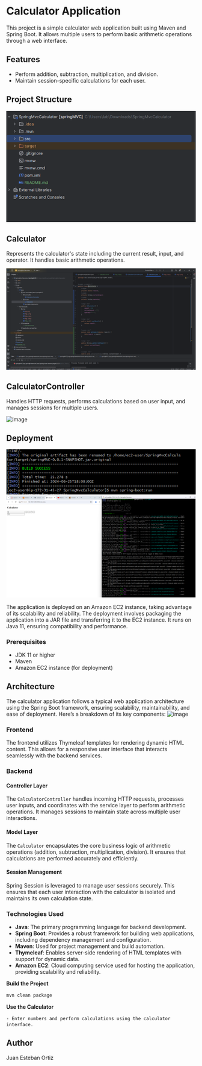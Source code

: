 # Calculator Application

This project is a simple calculator web application built using Maven and Spring Boot. It allows multiple users to perform basic arithmetic operations through a web interface.

## Features

- Perform addition, subtraction, multiplication, and division.
- Maintain session-specific calculations for each user.

## Project Structure

![img_2.png](src%2Fmain%2Fresources%2Fimg%2Fimg_2.png)

## Calculator

Represents the calculator's state including the current result, input, and operator. It handles basic arithmetic operations.

![img_4.png](src%2Fmain%2Fresources%2Fimg%2Fimg_4.png)

## CalculatorController

Handles HTTP requests, performs calculations based on user input, and manages sessions for multiple users.

![image](https://github.com/juaneortiz1/SpringMvcCalculator/assets/97971732/4b2c48ee-16c9-4516-96f4-dcd022ac9062)


## Deployment

![img_2.png](src/main/resources/img/img_25.png)
![img_1.png](src/main/resources/img/img_15.png)

The application is deployed on an Amazon EC2 instance, taking advantage of its scalability 
and reliability. The deployment involves packaging the application into a JAR file and transferring it to the EC2 instance. It runs on Java 11, ensuring compatibility and performance.

### Prerequisites

- JDK 11 or higher
- Maven
- Amazon EC2 instance (for deployment)


## Architecture

The calculator application follows a typical web application architecture using the Spring Boot framework, ensuring scalability, maintainability, and ease of deployment. Here’s a breakdown of its key components:
![image](https://github.com/juaneortiz1/SpringMvcCalculator/assets/97971732/fbeba40c-59ab-45a8-8b4a-ae3bfa3f5b2f)

### Frontend
The frontend utilizes Thymeleaf templates for rendering dynamic HTML content. This allows for a responsive user interface that interacts seamlessly with the backend services.

### Backend

#### Controller Layer
The `CalculatorController` handles incoming HTTP requests, processes user inputs, and coordinates with the service layer to perform arithmetic operations. It manages sessions to maintain state across multiple user interactions.

#### Model Layer
The `Calculator` encapsulates the core business logic of arithmetic operations (addition, subtraction, multiplication, division). It ensures that calculations are performed accurately and efficiently.

#### Session Management
Spring Session is leveraged to manage user sessions securely. This ensures that each user interaction with the calculator is isolated and maintains its own calculation state.

### Technologies Used
- **Java**: The primary programming language for backend development.
- **Spring Boot**: Provides a robust framework for building web applications, including dependency management and configuration.
- **Maven**: Used for project management and build automation.
- **Thymeleaf**: Enables server-side rendering of HTML templates with support for dynamic data.
- **Amazon EC2**: Cloud computing service used for hosting the application, providing scalability and reliability.


**Build the Project**

   ```bash
   mvn clean package
   ```

**Use the Calculator**

    - Enter numbers and perform calculations using the calculator interface.


## Author

Juan Esteban Ortiz







